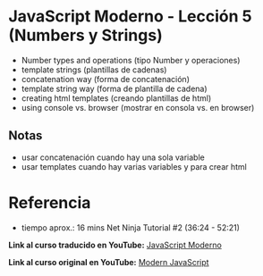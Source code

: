 # JavaScript Moderno - Lección 5 (Numbers y Strings)

* Number types and operations (tipo Number y operaciones)
* template strings (plantillas de cadenas)
* concatenation way (forma de concatenación)
* template string way (forma de plantilla de cadena)
* creating html templates (creando plantillas de html)
* using console vs. browser (mostrar en consola vs. en browser)

## Notas
* usar concatenación cuando hay una sola variable
* usar templates cuando hay varias variables y para crear html


# Referencia
* tiempo aprox.:  16 mins
 Net Ninja Tutorial #2 (36:24 - 52:21) 

**Link al curso traducido en YouTube:** [JavaScript Moderno](https://www.youtube.com/channel/UCuSHTq2yiCY5QBNoEXv8JpA/)

**Link al curso original en YouTube:** [Modern JavaScript](https://www.youtube.com/playlist?list=PL4cUxeGkcC9haFPT7J25Q9GRB_ZkFrQAc)
